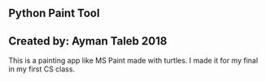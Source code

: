 ## Python Paint Tool
## Created by: Ayman Taleb 2018

This is a painting app like MS Paint made with turtles. I made it for my final in my first CS class. 
